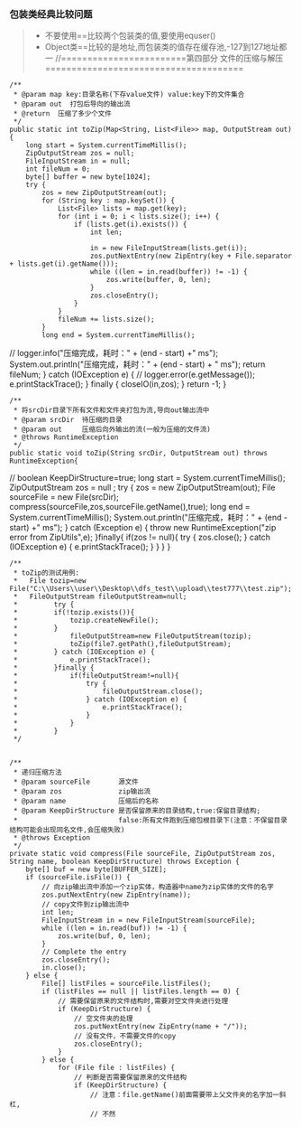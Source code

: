 ### 包装类经典比较问题
> - 不要使用==比较两个包装类的值,要使用equser()
> - Object类==比较的是地址,而包装类的值存在缓存池,-127到127地址都一
//========================第四部分  文件的压缩与解压======================================

    /**
     * @param map key:目录名称(下存value文件) value:key下的文件集合
     * @param out  打包后导向的输出流
     * @return  压缩了多少个文件
     */
    public static int toZip(Map<String, List<File>> map, OutputStream out) {
        long start = System.currentTimeMillis();
        ZipOutputStream zos = null;
        FileInputStream in = null;
        int fileNum = 0;
        byte[] buffer = new byte[1024];
        try {
            zos = new ZipOutputStream(out);
            for (String key : map.keySet()) {
                List<File> lists = map.get(key);
                for (int i = 0; i < lists.size(); i++) {
                    if (lists.get(i).exists()) {
                        int len;

                        in = new FileInputStream(lists.get(i));
                        zos.putNextEntry(new ZipEntry(key + File.separator + lists.get(i).getName()));
                        while ((len = in.read(buffer)) != -1) {
                            zos.write(buffer, 0, len);
                        }
                        zos.closeEntry();
                    }
                }
                fileNum += lists.size();
            }
            long end = System.currentTimeMillis();
//            logger.info("压缩完成，耗时：" + (end - start) +" ms");
            System.out.println("压缩完成，耗时：" + (end - start) + " ms");
            return fileNum;
        } catch (IOException e) {
//            logger.error(e.getMessage());
            e.printStackTrace();
        }  finally {
            closeIO(in,zos);
        }
        return -1;
    }


    /**
     * 将srcDir目录下所有文件和文件夹打包为流,导向out输出流中
     * @param srcDir  待压缩的目录
     * @param out     压缩后向外输出的流(一般为压缩的文件流)
     * @throws RuntimeException
     */
    public static void toZip(String srcDir, OutputStream out) throws RuntimeException{
//        boolean KeepDirStructure=true;
        long start = System.currentTimeMillis();
        ZipOutputStream zos = null ;
        try {
            zos = new ZipOutputStream(out);
            File sourceFile = new File(srcDir);
            compress(sourceFile,zos,sourceFile.getName(),true);
            long end = System.currentTimeMillis();
            System.out.println("压缩完成，耗时：" + (end - start) +" ms");
        } catch (Exception e) {
            throw new RuntimeException("zip error from ZipUtils",e);
        }finally{
            if(zos != null){
                try {
                    zos.close();
                } catch (IOException e) {
                    e.printStackTrace();
                }
            }
        }
    }

    /**
     * toZip的测试用例:
     *   File tozip=new File("C:\\Users\\user\\Desktop\\dfs_test\\upload\\test777\\test.zip");
     *   FileOutputStream fileOutputStream=null;
     *         try {
     *         if(!tozip.exists()){
     *             tozip.createNewFile();
     *         }
     *             fileOutputStream=new FileOutputStream(tozip);
     *             toZip(file7.getPath(),fileOutputStream);
     *         } catch (IOException e) {
     *             e.printStackTrace();
     *         }finally {
     *             if(fileOutputStream!=null){
     *                 try {
     *                     fileOutputStream.close();
     *                 } catch (IOException e) {
     *                     e.printStackTrace();
     *                 }
     *             }
     *         }
     */


    /**
     * 递归压缩方法
     * @param sourceFile       源文件
     * @param zos              zip输出流
     * @param name             压缩后的名称
     * @param KeepDirStructure 是否保留原来的目录结构,true:保留目录结构;
     *                         false:所有文件跑到压缩包根目录下(注意：不保留目录结构可能会出现同名文件,会压缩失败)
     * @throws Exception
     */
    private static void compress(File sourceFile, ZipOutputStream zos, String name, boolean KeepDirStructure) throws Exception {
        byte[] buf = new byte[BUFFER_SIZE];
        if (sourceFile.isFile()) {
            // 向zip输出流中添加一个zip实体，构造器中name为zip实体的文件的名字
            zos.putNextEntry(new ZipEntry(name));
            // copy文件到zip输出流中
            int len;
            FileInputStream in = new FileInputStream(sourceFile);
            while ((len = in.read(buf)) != -1) {
                zos.write(buf, 0, len);
            }
            // Complete the entry
            zos.closeEntry();
            in.close();
        } else {
            File[] listFiles = sourceFile.listFiles();
            if (listFiles == null || listFiles.length == 0) {
                // 需要保留原来的文件结构时,需要对空文件夹进行处理
                if (KeepDirStructure) {
                    // 空文件夹的处理
                    zos.putNextEntry(new ZipEntry(name + "/"));
                    // 没有文件，不需要文件的copy
                    zos.closeEntry();
                }
            } else {
                for (File file : listFiles) {
                    // 判断是否需要保留原来的文件结构
                    if (KeepDirStructure) {
                        // 注意：file.getName()前面需要带上父文件夹的名字加一斜杠,
                        // 不然
